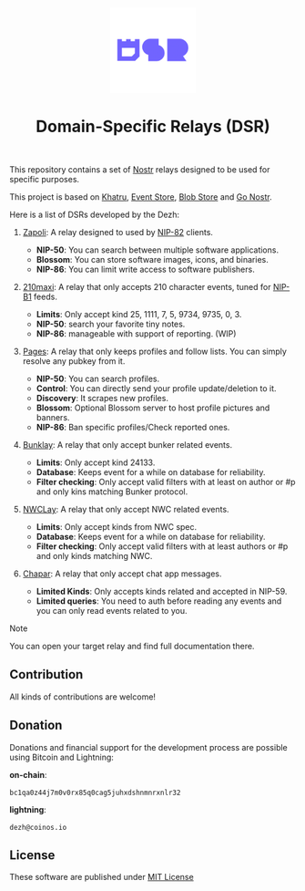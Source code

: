 <p align="center"> 
    <img alt="ddsr" src="./.images/ddsr.png" width="150" height="150" />
</p>

<h1 align="center">
Domain-Specific Relays (DSR)
</h1>

<br/>

This repository contains a set of [Nostr](https://nostr.com) relays designed to be used for specific purposes.

This project is based on [Khatru](https://github.com/fiatjaf/khatru), [Event Store](https://github.com/fiatjaf/eventstore), [Blob Store](github.com/kehiy/blobstore) and [Go Nostr](github.com/nbd-wtf/go-nostr).

Here is a list of DSRs developed by the Dezh:

1. [Zapoli](./zapoli): A relay designed to used by [NIP-82](https://github.com/nostr-protocol/nips/pull/1336) clients.
    - **NIP-50**: You can search between multiple software applications.
    - **Blossom**: You can store software images, icons, and binaries.
    - **NIP-86**: You can limit write access to software publishers.

2. [210maxi](./210maxi): A relay that only accepts 210 character events, tuned for [NIP-B1](https://github.com/nostr-protocol/nips/pull/1710) feeds.
    - **Limits**: Only accept kind 25, 1111, 7, 5, 9734, 9735, 0, 3.
    - **NIP-50**: search your favorite tiny notes.
    - **NIP-86**: manageable with support of reporting. (WIP)

3. [Pages](./pages): A relay that only keeps profiles and follow lists. You can simply resolve any pubkey from it. 
    - **NIP-50**: You can search profiles.
    - **Control**: You can directly send your profile update/deletion to it.
    - **Discovery**: It scrapes new profiles.
    - **Blossom**: Optional Blossom server to host profile pictures and banners.
    - **NIP-86**: Ban specific profiles/Check reported ones.

4. [Bunklay](./bunklay): A relay that only accept bunker related events.
    - **Limits**: Only accept kind 24133.
    - **Database**: Keeps event for a while on database for reliability.
    - **Filter checking**: Only accept valid filters with at least on author or #p and only kins matching Bunker protocol.

5. [NWCLay](./nwclay/): A relay that only accept NWC related events.
    - **Limits**: Only accept kinds from NWC spec.
    - **Database**: Keeps event for a while on database for reliability.
    - **Filter checking**: Only accept valid filters with at least authors or #p and only kinds matching NWC.

6. [Chapar](./chapar/): A relay that only accept chat app messages.
    - **Limited Kinds**: Only accepts kinds related and accepted in NIP-59.
    - **Limited queries**: You need to auth before reading any events and you can only read events related to you.

> [!NOTE]
> You can open your target relay and find full documentation there.

## Contribution

All kinds of contributions are welcome!

## Donation

Donations and financial support for the development process are possible using Bitcoin and Lightning:

**on-chain**:

```
bc1qa0z44j7m0v0rx85q0cag5juhxdshnmnrxnlr32
```

**lightning**: 

```
dezh@coinos.io
```

## License

These software are published under [MIT License](./LICENSE)
